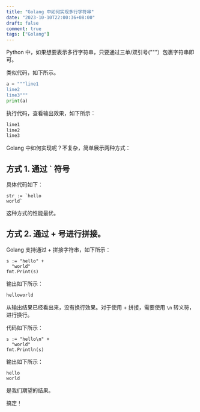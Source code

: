 ```yaml
---
title: "Golang 中如何实现多行字符串"
date: "2023-10-10T22:00:36+08:00"
draft: false
comment: true
tags: ["Golang"]
---
```


Python 中，如果想要表示多行字符串，只要通过三单/双引号("""）包裹字符串即可。

类似代码，如下所示。

```python
a = """line1
line2
line3"""
print(a)
```

执行代码，查看输出效果，如下所示：

```bash
line1
line2
line3
```

Golang 中如何实现呢？不复杂，简单展示两种方式：

## 方式 1. 通过 ` 符号

具体代码如下：

```golang
str := `hello
world`
```

这种方式的性能最优。

## 方式 2. 通过 + 号进行拼接。

Golang 支持通过 + 拼接字符串，如下所示：

```
s := "hello" +
  "world"
fmt.Print(s)
```

输出如下所示：

```bash
helloworld
```

从输出结果已经看出来，没有换行效果。对于使用 + 拼接，需要使用 `\n` 转义符，进行换行。

代码如下所示：

```
s := "hello\n" + 
  "world"
fmt.Println(s)
```

输出如下所示：

```
hello
world
```

是我们期望的结果。

搞定！



